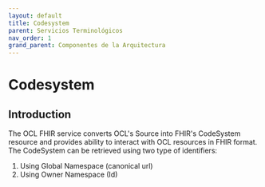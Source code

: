```yaml
---
layout: default
title: Codesystem
parent: Servicios Terminológicos
nav_order: 1
grand_parent: Componentes de la Arquitectura
---
```


# Codesystem

## Introduction

The OCL FHIR service converts OCL's Source into FHIR's CodeSystem resource and provides ability to interact with OCL resources in FHIR format. 
The CodeSystem can be retrieved using two type of identifiers:
1. Using Global Namespace (canonical url)
2. Using Owner Namespace (Id)